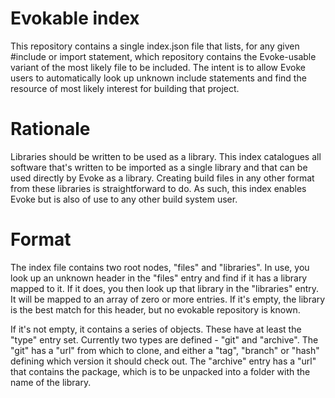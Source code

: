 # Evokable index

This repository contains a single index.json file that lists, for any given #include or import statement, 
which repository contains the Evoke-usable variant of the most likely file to be included. The intent
is to allow Evoke users to automatically look up unknown include statements and find the resource of
most likely interest for building that project.

# Rationale

Libraries should be written to be used as a library. This index catalogues all software that's written to
be imported as a single library and that can be used directly by Evoke as a library. Creating build 
files in any other format from these libraries is straightforward to do. As such, this index enables Evoke
but is also of use to any other build system user.

# Format

The index file contains two root nodes, "files" and "libraries". In use, you look up an unknown header in 
the "files" entry and find if it has a library mapped to it. If it does, you then look up that library in
the "libraries" entry. It will be mapped to an array of zero or more entries. If it's empty, the library is
the best match for this header, but no evokable repository is known.

If it's not empty, it contains a series of objects. These have at least the "type" entry set. Currently two
types are defined - "git" and "archive". The "git" has a "url" from which to clone, and either a "tag", 
"branch" or "hash" defining which version it should check out. The "archive" entry has a "url" that 
contains the package, which is to be unpacked into a folder with the name of the library.


